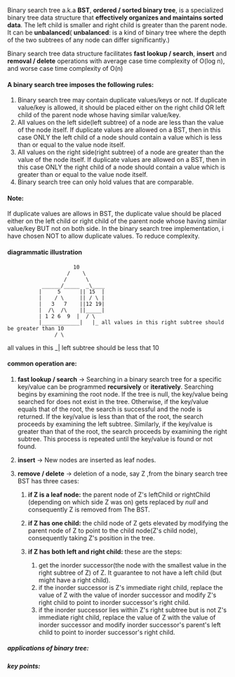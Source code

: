  Binary search tree a.k.a **BST**, **ordered / sorted binary tree**, is a specialized binary tree data structure that **effectively organizes and maintains sorted data**. The left child is smaller and right child is greater than the parent node.  It can be **unbalanced**( **unbalanced**: is a kind of binary tree where the depth of the two subtrees of any node can differ significantly.)
 
 Binary search tree data structure facilitates **fast lookup / search**, **insert** and **removal / delete** operations with average case time complexity of O(log n), and worse case time complexity of O(n)


 #### A binary search tree imposes the following rules:
 1. Binary search tree may contain duplicate values/keys or not. If duplicate value/key is allowed, it should be placed either on the right child OR left child of the parent node whose having similar value/key.
 2. All values on the left side(left subtree) of a node are less than the value of the node itself. If duplicate values are allowed on a BST, then in this case ONLY the left child of a node should contain a value which is less than or equal to the value node itself.
 3. All values on the right side(right subtree) of a node are greater than the value of the node itself. If duplicate values are allowed on a BST, then in this case ONLY the right child of a node should contain a value which is greater than or equal to the value node itself.
 4. Binary search tree can only hold values that are comparable.

#### Note:
If duplicate values are allows in BST, the duplicate value should be placed either on the left child or right child of the parent node whose having similar value/key BUT not on both side.
In the binary search tree implementation, i have chosen NOT to allow duplicate values. To reduce complexity.

#### diagrammatic illustration
                         10
                       /    \
                      /      \
               ______/_____  _\____
              |     5      || 15  |
              |    / \     || / \ |
              |   3   7    ||12 19|
              |  /\  /\    ||_____|  
              | 1 2 6  9  |  / \
              |____________|   |_ all values in this right subtree should be greater than 10
                   / \
all values in this _|
left subtree should be less that 10


#### common operation are:
1. **fast lookup / search** -> Searching in a binary search tree for a specific key/value can be programmed **recursively** or **iteratively**. Searching begins by examining the root node. If the tree is null, the key/value being searched for does not exist in the tree. Otherwise, if the key/value equals that of the root, the search is successful and the node is returned. If the key/value is less than that of the root, the search proceeds by examining the left subtree. Similarly, if the key/value is greater than that of the root, the search proceeds by examining the right subtree. This process is repeated until the key/value is found or not found.
   
2. **insert** -> New nodes are inserted as leaf nodes.
   
3. **remove / delete** -> deletion of a node, say Z ,from the binary search tree BST has three cases:
   1. **if Z is a leaf node:** the parent node of Z's leftChild or rightChild (depending on which side Z was on) gets replaced by *null* and consequently Z is removed from The BST.
   
   2. **if Z has one child:** the child node of Z gets elevated by modifying the parent node of Z to point to the child node(Z's child node), consequently taking Z's position in the tree.
   

   3. **if Z has both left and right child:** these are the steps:
      1. get the inorder successor(the node with the smallest value in the right subtree of Z) of Z. It guarantee to not have a left child (but might have a right child).
      2. if the inorder successor is Z's immediate right child, replace the value of Z with the value of inorder successor and modify Z's right child to point to inorder successor's right child.
      3. if the inorder successor lies within Z's right subtree but is not Z's immediate right child, replace the value of Z with the value of inorder successor and modify inorder successor's parent's left child to point to inorder successor's right child.
   

##### applications of binary tree:


##### key points:


